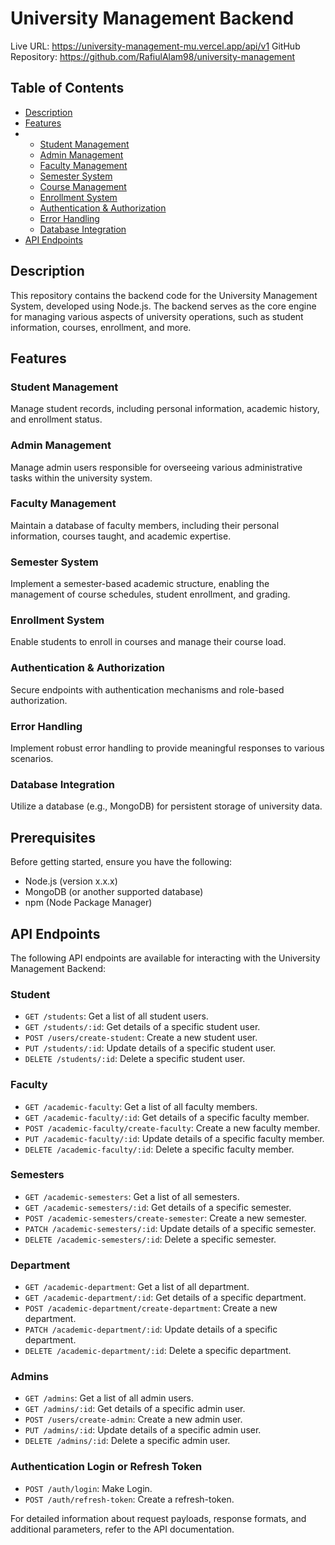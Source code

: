 # University Management Backend

Live URL: https://university-management-mu.vercel.app/api/v1
GitHub Repository: https://github.com/RafiulAlam98/university-management

## Table of Contents

- [Description](#description)
- [Features](#features)
- - [Student Management](#student-management)
  - [Admin Management](#admin-management)
  - [Faculty Management](#faculty-management)
  - [Semester System](#semester-system)
  - [Course Management](#course-management)
  - [Enrollment System](#enrollment-system)
  - [Authentication & Authorization](#authentication--authorization)
  - [Error Handling](#error-handling)
  - [Database Integration](#database-integration)
- [API Endpoints](#api-endpoints)

## Description

This repository contains the backend code for the University Management System, developed using Node.js. The backend serves as the core engine for managing various aspects of university operations, such as student information, courses, enrollment, and more.

## Features

### Student Management

Manage student records, including personal information, academic history, and enrollment status.

### Admin Management

Manage admin users responsible for overseeing various administrative tasks within the university system.

### Faculty Management

Maintain a database of faculty members, including their personal information, courses taught, and academic expertise.

### Semester System

Implement a semester-based academic structure, enabling the management of course schedules, student enrollment, and grading.

### Enrollment System

Enable students to enroll in courses and manage their course load.

### Authentication & Authorization

Secure endpoints with authentication mechanisms and role-based authorization.

### Error Handling

Implement robust error handling to provide meaningful responses to various scenarios.


### Database Integration

Utilize a database (e.g., MongoDB) for persistent storage of university data.

## Prerequisites

Before getting started, ensure you have the following:

- Node.js (version x.x.x)
- MongoDB (or another supported database)
- npm (Node Package Manager)


## API Endpoints

The following API endpoints are available for interacting with the University Management Backend:


  
### Student

- `GET /students`: Get a list of all student users.
- `GET /students/:id`: Get details of a specific student user.
- `POST /users/create-student`: Create a new student user.
- `PUT /students/:id`: Update details of a specific student user.
- `DELETE /students/:id`: Delete a specific student user.

### Faculty

- `GET /academic-faculty`: Get a list of all faculty members.
- `GET /academic-faculty/:id`: Get details of a specific faculty member.
- `POST /academic-faculty/create-faculty`: Create a new faculty member.
- `PUT /academic-faculty/:id`: Update details of a specific faculty member.
- `DELETE /academic-faculty/:id`: Delete a specific faculty member.

### Semesters

- `GET /academic-semesters`: Get a list of all semesters.
- `GET /academic-semesters/:id`: Get details of a specific semester.
- `POST /academic-semesters/create-semester`: Create a new semester.
- `PATCH /academic-semesters/:id`: Update details of a specific semester.
- `DELETE /academic-semesters/:id`: Delete a specific semester.
  
### Department

- `GET /academic-department`: Get a list of all department.
- `GET /academic-department/:id`: Get details of a specific department.
- `POST /academic-department/create-department`: Create a new department.
- `PATCH /academic-department/:id`: Update details of a specific department.
- `DELETE /academic-department/:id`: Delete a specific department.

### Admins

- `GET /admins`: Get a list of all admin users.
- `GET /admins/:id`: Get details of a specific admin user.
- `POST /users/create-admin`: Create a new admin user.
- `PUT /admins/:id`: Update details of a specific admin user.
- `DELETE /admins/:id`: Delete a specific admin user.

### Authentication Login or Refresh Token

- `POST /auth/login`: Make Login.
- `POST /auth/refresh-token`: Create a refresh-token.

For detailed information about request payloads, response formats, and additional parameters, refer to the API documentation.

